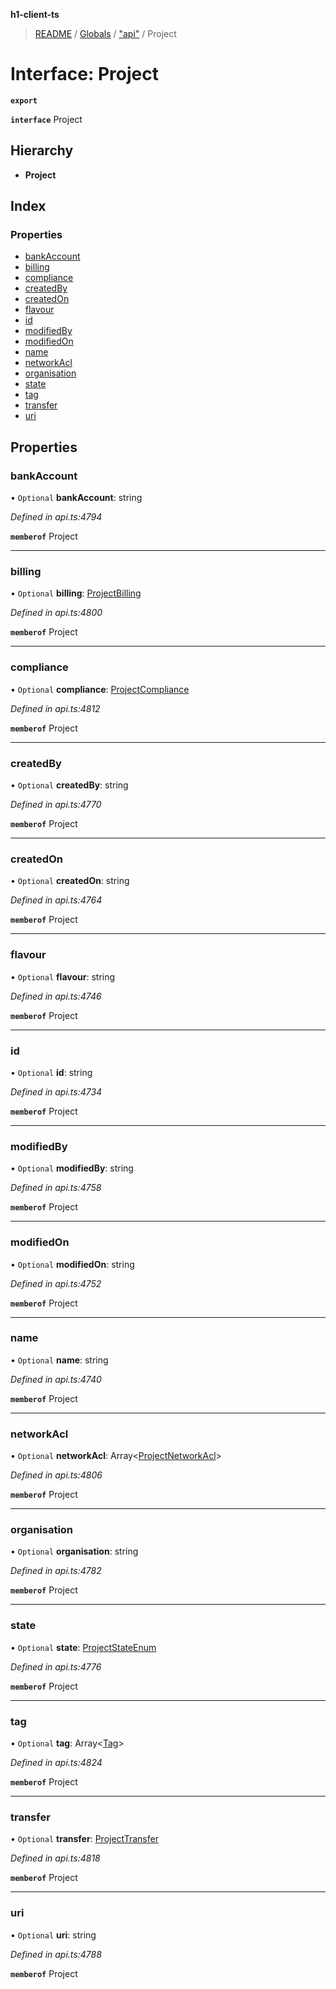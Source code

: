 **h1-client-ts**

> [README](../README.md) / [Globals](../globals.md) / ["api"](../modules/_api_.md) / Project

# Interface: Project

**`export`** 

**`interface`** Project

## Hierarchy

* **Project**

## Index

### Properties

* [bankAccount](_api_.project.md#bankaccount)
* [billing](_api_.project.md#billing)
* [compliance](_api_.project.md#compliance)
* [createdBy](_api_.project.md#createdby)
* [createdOn](_api_.project.md#createdon)
* [flavour](_api_.project.md#flavour)
* [id](_api_.project.md#id)
* [modifiedBy](_api_.project.md#modifiedby)
* [modifiedOn](_api_.project.md#modifiedon)
* [name](_api_.project.md#name)
* [networkAcl](_api_.project.md#networkacl)
* [organisation](_api_.project.md#organisation)
* [state](_api_.project.md#state)
* [tag](_api_.project.md#tag)
* [transfer](_api_.project.md#transfer)
* [uri](_api_.project.md#uri)

## Properties

### bankAccount

• `Optional` **bankAccount**: string

*Defined in api.ts:4794*

**`memberof`** Project

___

### billing

• `Optional` **billing**: [ProjectBilling](_api_.projectbilling.md)

*Defined in api.ts:4800*

**`memberof`** Project

___

### compliance

• `Optional` **compliance**: [ProjectCompliance](_api_.projectcompliance.md)

*Defined in api.ts:4812*

**`memberof`** Project

___

### createdBy

• `Optional` **createdBy**: string

*Defined in api.ts:4770*

**`memberof`** Project

___

### createdOn

• `Optional` **createdOn**: string

*Defined in api.ts:4764*

**`memberof`** Project

___

### flavour

• `Optional` **flavour**: string

*Defined in api.ts:4746*

**`memberof`** Project

___

### id

• `Optional` **id**: string

*Defined in api.ts:4734*

**`memberof`** Project

___

### modifiedBy

• `Optional` **modifiedBy**: string

*Defined in api.ts:4758*

**`memberof`** Project

___

### modifiedOn

• `Optional` **modifiedOn**: string

*Defined in api.ts:4752*

**`memberof`** Project

___

### name

• `Optional` **name**: string

*Defined in api.ts:4740*

**`memberof`** Project

___

### networkAcl

• `Optional` **networkAcl**: Array\<[ProjectNetworkAcl](_api_.projectnetworkacl.md)>

*Defined in api.ts:4806*

**`memberof`** Project

___

### organisation

• `Optional` **organisation**: string

*Defined in api.ts:4782*

**`memberof`** Project

___

### state

• `Optional` **state**: [ProjectStateEnum](../enums/_api_.projectstateenum.md)

*Defined in api.ts:4776*

**`memberof`** Project

___

### tag

• `Optional` **tag**: Array\<[Tag](_api_.tag.md)>

*Defined in api.ts:4824*

**`memberof`** Project

___

### transfer

• `Optional` **transfer**: [ProjectTransfer](_api_.projecttransfer.md)

*Defined in api.ts:4818*

**`memberof`** Project

___

### uri

• `Optional` **uri**: string

*Defined in api.ts:4788*

**`memberof`** Project
